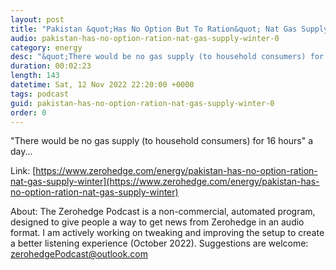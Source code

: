 ```yaml
---
layout: post
title: "Pakistan &quot;Has No Option But To Ration&quot; Nat Gas Supply This Winter"
audio: pakistan-has-no-option-ration-nat-gas-supply-winter-0
category: energy
desc: "&quot;There would be no gas supply (to household consumers) for 16 hours&quot; a day..."
duration: 00:02:23
length: 143
datetime: Sat, 12 Nov 2022 22:20:00 +0000
tags: podcast
guid: pakistan-has-no-option-ration-nat-gas-supply-winter-0
order: 0
---
```

&quot;There would be no gas supply (to household consumers) for 16 hours&quot; a day...

Link: [https://www.zerohedge.com/energy/pakistan-has-no-option-ration-nat-gas-supply-winter](https://www.zerohedge.com/energy/pakistan-has-no-option-ration-nat-gas-supply-winter)

About: The Zerohedge Podcast is a non-commercial, automated program, designed to give people a way to get news from Zerohedge in an audio format.  I am actively working on tweaking and improving the setup to create a better listening experience (October 2022).  Suggestions are welcome: [zerohedgePodcast@outlook.com](mailto:zerohedgePodcast@outlook.com)